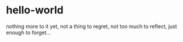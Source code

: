 # hello-world
nothing more to it yet, 
not a thing to regret, 
not too much to reflect, 
just enough to forget...
